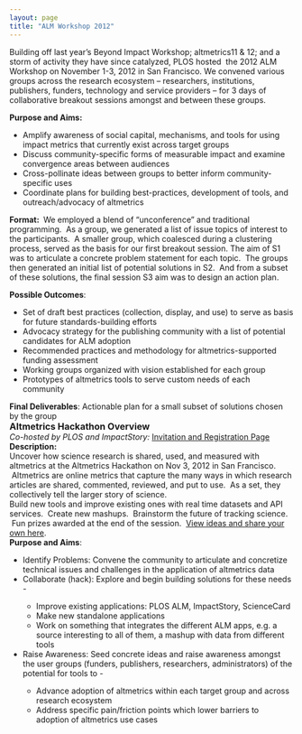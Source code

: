 ```yaml
---
layout: page
title: "ALM Workshop 2012"
---
```


Building off last year’s Beyond Impact Workshop; altmetrics11 &amp; 12; and a storm of activity they have since catalyzed, PLOS hosted  the 2012 ALM Workshop on November 1-3, 2012 in San Francisco. We convened various groups across the research ecosystem – researchers, institutions, publishers, funders, technology and service providers – for 3 days of collaborative breakout sessions amongst and between these groups.

<strong>Purpose and Aims:</strong>
<ul>
	<li>Amplify awareness of social capital, mechanisms, and tools for using impact metrics that currently exist across target groups</li>
	<li>Discuss community-specific forms of measurable impact and examine convergence areas between audiences</li>
	<li>Cross-pollinate ideas between groups to better inform community-specific uses</li>
	<li>Coordinate plans for building best-practices, development of tools, and outreach/advocacy of altmetrics</li>
</ul>
<strong>Format: </strong>
We employed a blend of “unconference” and traditional programming.  As a group, we generated a list of issue topics of interest to the participants.  A smaller group, which coalesced during a clustering process, served as the basis for our first breakout session. The aim of S1 was to articulate a concrete problem statement for each topic.  The groups then generated an initial list of potential solutions in S2.  And from a subset of these solutions, the final session S3 aim was to design an action plan.

<strong>Possible Outcomes</strong>:
<ul>
	<li>Set of draft best practices (collection, display, and use) to serve as basis for future standards-building efforts</li>
	<li>Advocacy strategy for the publishing community with a list of potential candidates for ALM adoption</li>
	<li>Recommended practices and methodology for altmetrics-supported funding assessment</li>
	<li>Working groups organized with vision established for each group</li>
	<li>Prototypes of altmetrics tools to serve custom needs of each community</li>
</ul>
<strong>Final Deliverables</strong>:
Actionable plan for a small subset of solutions chosen by the group
<div><strong><span style="font-size: medium;">Altmetrics Hackathon Overview</span></strong></div>
<div></div>
<div><em>Co-hosted by PLOS and ImpactStory: </em><a href="http://altmetricshackathon2012.eventbrite.com/">Invitation and Registration Page</a></div>
<div></div>
<div><strong>Description:</strong>
<div>Uncover how science research is shared, used, and measured with altmetrics at the Altmetrics Hackathon on Nov 3, 2012 in San Francisco.  Altmetrics are online metrics that capture the many ways in which research articles are shared, commented, reviewed, and put to use.  As a set, they collectively tell the larger story of science.</div>
<div></div>
<div>Build new tools and improve existing ones with real time datasets and API services.  Create new mashups.  Brainstorm the future of tracking science.  Fun prizes awarded at the end of the session.  <a href="https://docs.google.com/document/d/1hJixj2z6oSpFIosQQlGXFbrOBLR8te3VZgzdvcMedTA/edit#">View ideas and share your own here</a>.</div>
</div>
<div></div>
<div><strong>Purpose and Aims</strong>:
<ul>
	<li>Identify Problems: Convene the community to articulate and concretize technical issues and challenges in the application of altmetrics data</li>
	<li>Collaborate (hack): Explore and begin building solutions for these needs -</li>
<ul>
	<li>Improve existing applications: PLOS ALM, ImpactStory, ScienceCard</li>
	<li>Make new standalone applications</li>
	<li>Work on something that integrates the different ALM apps, e.g. a source interesting to all of them, a mashup with data from different tools</li>
</ul>
	<li>Raise Awareness: Seed concrete ideas and raise awareness amongst the user groups (funders, publishers, researchers, administrators) of the potential for tools to -</li>
<ul>
	<li>Advance adoption of altmetrics within each target group and across research ecosystem</li>
	<li>Address specific pain/friction points which lower barriers to adoption of altmetrics use cases</li>
</ul>
</ul>
<div></div>
</div>